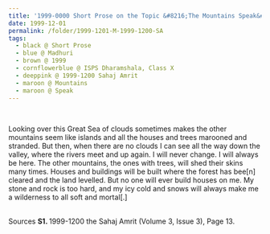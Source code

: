 ```yaml
---
title: '1999-0000 Short Prose on the Topic &#8216;The Mountains Speak&#8217; by Madhuri, Class X, ISPS Dharamshala from 1999-1200 the Sahaj Amrit (Volume 3, Issue 3), Page 13'
date: 1999-12-01
permalink: /folder/1999-1201-M-1999-1200-SA
tags:
  - black @ Short Prose
  - blue @ Madhuri
  - brown @ 1999
  - cornflowerblue @ ISPS Dharamshala, Class X
  - deeppink @ 1999-1200 Sahaj Amrit
  - maroon @ Mountains
  - maroon @ Speak 
---
```


<br>

<p>
Looking over this Great Sea of clouds sometimes makes the other mountains seem like islands and all the houses and trees marooned and stranded. But then, when there are no clouds I can see all the way down the valley, where the rivers meet and up again. I will never change. I will always be here. The other mountains, the ones with trees, will shed their skins many times. Houses and buildings will be built where the forest has bee[n] cleared and the land levelled. But no one will ever build houses on me. My stone and rock is too hard, and my icy cold and snows will always make me a wilderness to all soft and mortal[.]<br>
</p>

<br>

<wave-list>
<list-title color="DarkSeaGreen" width="40">Sources</list-title>
  <list-item color="BlanchedAlmond"  width="280"><b>S1. </b> 1999-1200 the Sahaj Amrit (Volume 3, Issue 3), Page 13.</list-item>
</wave-list>